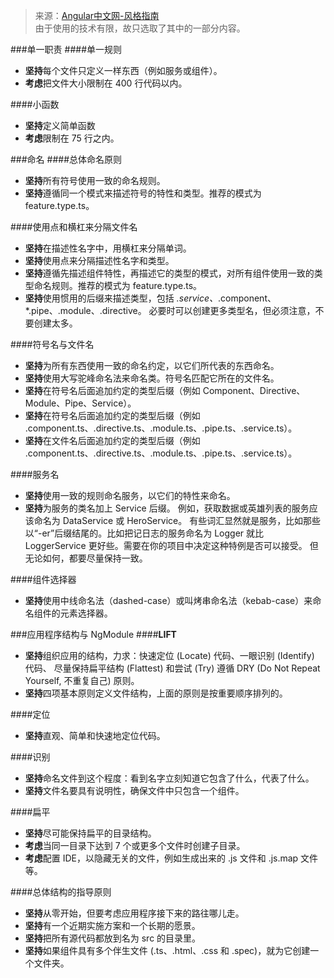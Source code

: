 > 来源：[Angular中文网-风格指南](https://angular.cn/guide/styleguide#general-naming-guidelines)<br>
> 由于使用的技术有限，故只选取了其中的一部分内容。

###单一职责
####单一规则
- **坚持**每个文件只定义一样东西（例如服务或组件）。
- **考虑**把文件大小限制在 400 行代码以内。

####小函数
- **坚持**定义简单函数
- **考虑**限制在 75 行之内。

###命名
####总体命名原则
- **坚持**所有符号使用一致的命名规则。
- **坚持**遵循同一个模式来描述符号的特性和类型。推荐的模式为 feature.type.ts。

####使用点和横杠来分隔文件名
- **坚持**在描述性名字中，用横杠来分隔单词。
- **坚持**使用点来分隔描述性名字和类型。
- **坚持**遵循先描述组件特性，再描述它的类型的模式，对所有组件使用一致的类型命名规则。推荐的模式为 feature.type.ts。
- **坚持**使用惯用的后缀来描述类型，包括 *.service、*.component、*.pipe、.module、.directive。 必要时可以创建更多类型名，但必须注意，不要创建太多。

####符号名与文件名
- **坚持**为所有东西使用一致的命名约定，以它们所代表的东西命名。
- **坚持**使用大写驼峰命名法来命名类。符号名匹配它所在的文件名。
- **坚持**在符号名后面追加约定的类型后缀（例如 Component、Directive、Module、Pipe、Service）。
- **坚持**在符号名后面追加约定的类型后缀（例如 .component.ts、.directive.ts、.module.ts、.pipe.ts、.service.ts）。
- **坚持**在文件名后面追加约定的类型后缀（例如 .component.ts、.directive.ts、.module.ts、.pipe.ts、.service.ts）。

####服务名
- **坚持**使用一致的规则命名服务，以它们的特性来命名。
- **坚持**为服务的类名加上 Service 后缀。 例如，获取数据或英雄列表的服务应该命名为 DataService 或 HeroService。
有些词汇显然就是服务，比如那些以“-er”后缀结尾的。比如把记日志的服务命名为 Logger 就比 LoggerService 更好些。需要在你的项目中决定这种特例是否可以接受。 但无论如何，都要尽量保持一致。

####组件选择器
- **坚持**使用中线命名法（dashed-case）或叫烤串命名法（kebab-case）来命名组件的元素选择器。

###应用程序结构与 NgModule
####**LIFT**
- **坚持**组织应用的结构，力求：快速定位 (Locate) 代码、一眼识别 (Identify) 代码、 尽量保持扁平结构 (Flattest) 和尝试 (Try) 遵循 DRY (Do Not Repeat Yourself, 不重复自己) 原则。
- **坚持**四项基本原则定义文件结构，上面的原则是按重要顺序排列的。

####定位
- **坚持**直观、简单和快速地定位代码。

####识别
- **坚持**命名文件到这个程度：看到名字立刻知道它包含了什么，代表了什么。
- **坚持**文件名要具有说明性，确保文件中只包含一个组件。

####扁平
- **坚持**尽可能保持扁平的目录结构。
- **考虑**当同一目录下达到 7 个或更多个文件时创建子目录。
- **考虑**配置 IDE，以隐藏无关的文件，例如生成出来的 .js 文件和 .js.map 文件等。

####总体结构的指导原则
- **坚持**从零开始，但要考虑应用程序接下来的路往哪儿走。
- **坚持**有一个近期实施方案和一个长期的愿景。
- **坚持**把所有源代码都放到名为 src 的目录里。
- **坚持**如果组件具有多个伴生文件 (.ts、.html、.css 和 .spec)，就为它创建一个文件夹。